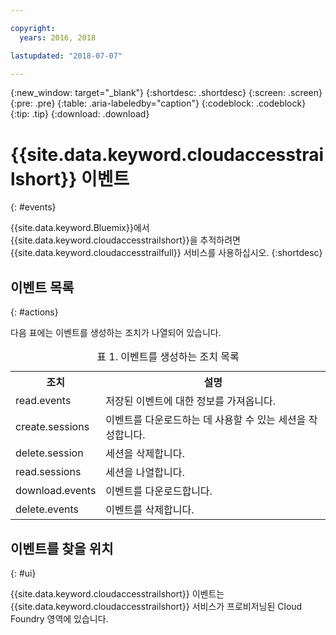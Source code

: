 ```yaml
---

copyright:
  years: 2016, 2018

lastupdated: "2018-07-07"

---
```


{:new_window: target="_blank"}
{:shortdesc: .shortdesc}
{:screen: .screen}
{:pre: .pre}
{:table: .aria-labeledby="caption"}
{:codeblock: .codeblock}
{:tip: .tip}
{:download: .download}


# {{site.data.keyword.cloudaccesstrailshort}} 이벤트
{: #events}

{{site.data.keyword.Bluemix}}에서 {{site.data.keyword.cloudaccesstrailshort}}을 추적하려면 {{site.data.keyword.cloudaccesstrailfull}} 서비스를 사용하십시오.
{:shortdesc}



## 이벤트 목록
{: #actions}

다음 표에는 이벤트를 생성하는 조치가 나열되어 있습니다. 

<table>
  <caption>표 1. 이벤트를 생성하는 조치 목록</caption>
  <tr>
    <th>조치</th>
	  <th>설명</th>
  <tr>
  <tr>
    <td>read.events</td>
	  <td>저장된 이벤트에 대한 정보를 가져옵니다. </td>
  </tr>
  <tr>
    <td>create.sessions</td>
	  <td>이벤트를 다운로드하는 데 사용할 수 있는 세션을 작성합니다. </td>
  </tr>
  <tr>
    <td>delete.session</td>
	  <td>세션을 삭제합니다. </td>
  </tr>
  <tr>
    <td>read.sessions</td>
	  <td>세션을 나열합니다. </td>
  </tr>
  <tr>
    <td>download.events</td>
	  <td>이벤트를 다운로드합니다. </td>
  </tr>
  <tr>
    <td>delete.events</td>
	  <td>이벤트를 삭제합니다. </td>
  </tr>
</table>


## 이벤트를 찾을 위치
{: #ui}
 	
{{site.data.keyword.cloudaccesstrailshort}} 이벤트는 {{site.data.keyword.cloudaccesstrailshort}} 서비스가 프로비저닝된 Cloud Foundry 영역에 있습니다. 
